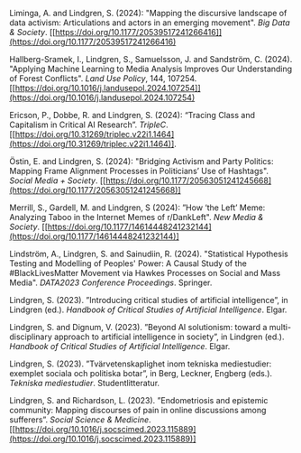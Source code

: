 Liminga, A. and Lindgren, S. (2024): "Mapping the discursive landscape of data activism: Articulations and actors in an emerging movement". *Big Data & Society*. [[https://doi.org/10.1177/20539517241266416]](https://doi.org/10.1177/20539517241266416)

Hallberg-Sramek, I., Lindgren, S., Samuelsson, J. and Sandström, C. (2024). "Applying Machine Learning to Media Analysis Improves Our Understanding of Forest Conflicts". *Land Use Policy*, 144, 107254. [[https://doi.org/10.1016/j.landusepol.2024.107254]](https://doi.org/10.1016/j.landusepol.2024.107254)

Ericson, P.,  Dobbe, R. and Lindgren, S. (2024): “Tracing Class and Capitalism in Critical AI Research”. *TripleC*. [[https://doi.org/10.31269/triplec.v22i1.1464](https://doi.org/10.31269/triplec.v22i1.1464)].

Östin, E. and Lindgren, S. (2024): "Bridging Activism and Party Politics: Mapping Frame Alignment Processes in Politicians’ Use of Hashtags". *Social Media + Society*. [[https://doi.org/10.1177/20563051241245668](https://doi.org/10.1177/20563051241245668)]

Merrill, S., Gardell, M. and Lindgren, S (2024): ”How ‘the Left’ Meme: Analyzing Taboo in the Internet Memes of r/DankLeft". *New Media & Society*. [[https://doi.org/10.1177/14614448241232144](https://doi.org/10.1177/14614448241232144)]

Lindström, A., Lindgren, S. and Sainudiin, R. (2024). "Statistical Hypothesis Testing and Modelling of Peoples' Power: A Causal Study of the #BlackLivesMatter Movement via Hawkes Processes on Social and Mass Media". *DATA2023 Conference Proceedings*. Springer.

Lindgren, S. (2023). ”Introducing critical studies of artificial intelligence”, in Lindgren (ed.). *Handbook of Critical Studies of Artificial Intelligence*. Elgar.

Lindgren, S. and Dignum, V. (2023). ”Beyond AI solutionism: toward a multi-disciplinary approach to artificial intelligence in society”, in Lindgren (ed.). *Handbook of Critical Studies of Artificial Intelligence*. Elgar.

Lindgren, S. (2023). ”Tvärvetenskaplighet inom tekniska mediestudier: exemplet sociala och politiska botar”, in Berg, Leckner, Engberg (eds.). *Tekniska mediestudier*. Studentlitteratur.

Lindgren, S. and Richardson, L. (2023). ”Endometriosis and epistemic community: Mapping discourses of pain in online discussions among sufferers”. *Social Science & Medicine*. [[https://doi.org/10.1016/j.socscimed.2023.115889](https://doi.org/10.1016/j.socscimed.2023.115889)]



